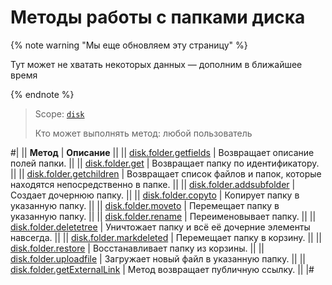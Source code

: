 # Методы работы с папками диска

{% note warning "Мы еще обновляем эту страницу" %}

Тут может не хватать некоторых данных — дополним в ближайшее время

{% endnote %}

> Scope: [`disk`](../../scopes/permissions.md)
>
> Кто может выполнять метод: любой пользователь

#|
|| **Метод** | **Описание** ||
|| [disk.folder.getfields](./disk-folder-get-fields.md) | Возвращает описание полей папки. ||
|| [disk.folder.get](./disk-folder-get.md) | Возвращает папку по идентификатору. ||
|| [disk.folder.getchildren](./disk-folder-get-children.md) | Возвращает список файлов и папок, которые находятся непосредственно в папке. ||
|| [disk.folder.addsubfolder](./disk-folder-add-subfolder.md) | Создает дочернюю папку. ||
|| [disk.folder.copyto](./disk-folder-copy-to.md) | Копирует папку в указанную папку. ||
|| [disk.folder.moveto](./disk-folder-move-to.md) | Перемещает папку в указанную папку. ||
|| [disk.folder.rename](./disk-folder-rename.md) | Переименовывает папку. ||
|| [disk.folder.deletetree](./disk-folder-delete-tree.md) | Уничтожает папку и всё её дочерние элементы навсегда. ||
|| [disk.folder.markdeleted](./disk-folder-mark-deleted.md) | Перемещает папку в корзину. ||
|| [disk.folder.restore](./disk-folder-restore.md) | Восстанавливает папку из корзины. ||
|| [disk.folder.uploadfile](./disk-folder-upload-file.md) | Загружает новый файл в указанную папку. ||
|| [disk.folder.getExternalLink](./disk-folder-get-external-link.md) | Метод возвращает публичную ссылку. ||
|#